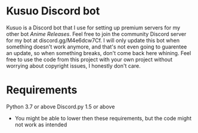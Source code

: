 # Kusuo Discord bot
Kusuo is a Discord bot that I use for setting up premium servers for my other bot *Anime Releases*. Feel free to join the community Discord server for my bot at discord.gg/M4e6dcw7Cf. I will only update this bot when something doesn't work anymore, and that's not even going to guarentee an update, so when something breaks, don't come back here whining. Feel free to use the code from this project with your own project without worrying about copyright issues, I honestly don't care.

# Requirements
Python 3.7 or above
Discord.py 1.5 or above
* You might be able to lower then these requirements, but the code might not work as intended
